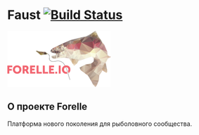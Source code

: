 # Faust [![Build Status](https://api.travis-ci.com/forelle-io/faust.png?branch=master)](https://travis-ci.org/forelle-io/faust)

<img src="https://github.com/forelle-io/faust/blob/master/assets/static/images/logotype.png" height="128">

## О проекте Forelle
Платформа нового поколения для рыболовного сообщества.